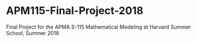 # APM115-Final-Project-2018
Final Project for the APMA S-115 Mathematical Modeling at Harvard Summer School, Summer 2018
